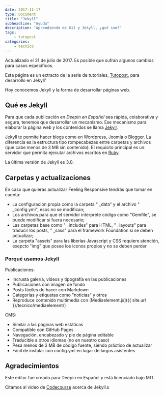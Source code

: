 ```yaml
---
date: 2017-11-17
type: Document
title: "Jekyll"
subheadline: "Ayuda"
description: "Aprendiendo de Git y Jekyll, ¿qué son?"
tags:
    - tutopost
categories:
    - tecnico
---
```


Actualizado el 31 de julio de 2017. Es posible que sufran algunos cambios para casos específicos.

Esta página es un extracto de la serie de tutoriales, <a href="/tutopost">Tutopost</a>, para desarrollo en Jekyll'

Hoy conocemos Jekyll y la forma de desarrollar páginas web.

## Qué es Jekyll

Para que cada publicación en *Deepin en Español* sea rápida, colaborativa y segura, tenemos que desarrollar un mecanismo. Ese mecanismo para elaborar la página web y los contenidos se llama [Jekyll](https://jekyllrb.com/).

Jekyll te permite hacer blogs como en Wordpress, Joomla o Blogger. La diferencia es la estructura tipo rompecabezas entre carpetas y archivos (que cabe menos de 3 MB sin contenido). El requisito principal es un servidor que permita ejecutar archivos escritos en [Ruby](https://es.wikipedia.org/wiki/Ruby).

La última versión de Jekyll es 3.0.

## Carpetas y actualizaciones
En caso que quieras actualizar Feeling Responsive tendrás que tomar en cuenta:

* La configuración propia como la carpeta " _data" y el archivo " _config.yml", esos no se modifican;
* Los archivos para que el servidor interprete código como "Gemfile", se puede modificar si fuera necesario;
* Las carpetas base como " _includes" para HTML, " _layouts" para traducir los posts, " _sass" para el framework Foundation si se deben actualizar;
* La carpeta "assets" para las liberías Javascript y CSS requiere atención, exepcto "img" que posee los iconos propios y no se deben perder

### Porqué usamos Jekyll

Publicaciones:
* Incrusta galería, vídeos y tipografía en las publicaciones
* Publicaciones con imagen de fondo
* Posts fáciles de hacer con Markdown
* Categorías y etiquetas como "noticias" y otros
* Reproduce contenido multimedia con [Mediaelement.js]({{ site.url }}/tecnico/mediaelement/)

CMS:
* Similar a las páginas web estáticas
* Compatible con GitHub Pages
* Navegación, encabezado y pie de página editable
* Traducible a otros idiomas (no en nuestro caso)
* Pesa menos de 3 MB de código fuente, siendo práctico de actualizar
* Fácil de instalar con config.yml en lugar de largos asistentes

## Agradecimientos

Este editor fue creado para Deepin en Español y está licenciado bajo MIT.

Citamos al vídeo de [Codecourse](https://www.youtube.com/watch?v=iWowJBRMtpc) acerca de Jekyll.s

